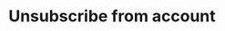 ---
title: Unsubscribe from account
excerpt: >-
  Delete webhook subscription associated with the currently authenticated user
  and to a given organization or user account.
api:
  file: data-world.json
  operationId: unsubscribeFromUser
hidden: false
---